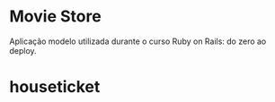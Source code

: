 # Movie Store

Aplicação modelo utilizada durante o curso Ruby on Rails: do zero ao deploy.
# houseticket
